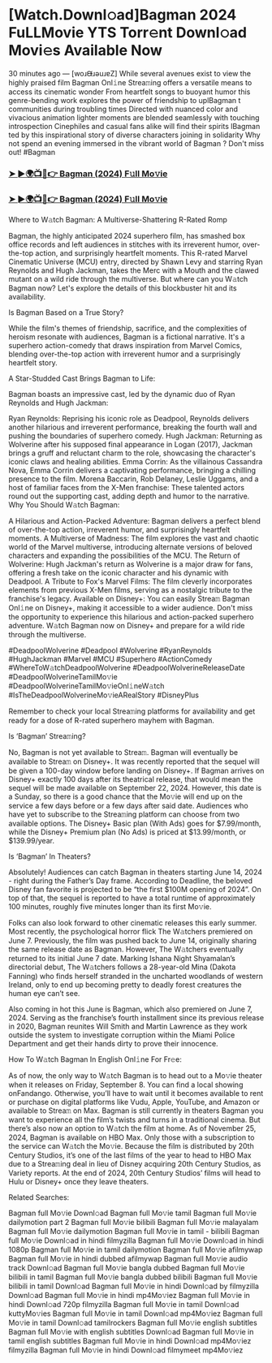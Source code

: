 # [Watch.Downl𝚘ad]Bagman 2024 FuLLMovie YTS Torr𝚎nt Downl𝚘ad Movi𝚎s Available Now

30 minutes ago — [woɹᙠɹǝuɹɐZ] While several avenues exist to view the highly praised film Bagman Onl𝚒ne Strea𝚖ing offers a versatile means to access its cinematic wonder From heartfelt songs to buoyant humor this genre-bending work explores the power of friendship to uplBagman t communities during troubling times Directed with nuanced color and vivacious animation lighter moments are blended seamlessly with touching introspection Cinephiles and casual fans alike will find their spirits lBagman ted by this inspirational story of diverse characters joining in solidarity Why not spend an evening immersed in the vibrant world of Bagman ? Don't miss out! #Bagman

### [➤ ►🌍📺📱👉 Bagman (2024) F𝚞ll Mo𝚟ie](https://a-movies.com/en/movie/978796/github)

### [➤ ►🌍📺📱👉 Bagman (2024) F𝚞ll Mo𝚟ie](https://a-movies.com/en/movie/978796/github)

Where to W𝚊tch Bagman: A Multiverse-Shattering R-Rated Romp

Bagman, the highly anticipated 2024 superhero film, has smashed box office records and left audiences in stitches with its irreverent humor, over-the-top action, and surprisingly heartfelt moments. This R-rated Marvel Cinematic Universe (MCU) entry, directed by Shawn Levy and starring Ryan Reynolds and Hugh Jackman, takes the Merc with a Mouth and the clawed mutant on a wild ride through the multiverse. But where can you W𝚊tch Bagman now? Let's explore the details of this blockbuster hit and its availability.

Is Bagman Based on a True Story?

While the film's themes of friendship, sacrifice, and the complexities of heroism resonate with audiences, Bagman is a fictional narrative. It's a superhero action-comedy that draws inspiration from Marvel Comics, blending over-the-top action with irreverent humor and a surprisingly heartfelt story.

A Star-Studded Cast Brings Bagman to Life:

Bagman boasts an impressive cast, led by the dynamic duo of Ryan Reynolds and Hugh Jackman:

Ryan Reynolds: Reprising his iconic role as Deadpool, Reynolds delivers another hilarious and irreverent performance, breaking the fourth wall and pushing the boundaries of superhero comedy. Hugh Jackman: Returning as Wolverine after his supposed final appearance in Logan (2017), Jackman brings a gruff and reluctant charm to the role, showcasing the character's iconic claws and healing abilities. Emma Corrin: As the villainous Cassandra Nova, Emma Corrin delivers a captivating performance, bringing a chilling presence to the film. Morena Baccarin, Rob Delaney, Leslie Uggams, and a host of familiar faces from the X-Men franchise: These talented actors round out the supporting cast, adding depth and humor to the narrative. Why You Should W𝚊tch Bagman:

A Hilarious and Action-Packed Adventure: Bagman delivers a perfect blend of over-the-top action, irreverent humor, and surprisingly heartfelt moments. A Multiverse of Madness: The film explores the vast and chaotic world of the Marvel multiverse, introducing alternate versions of beloved characters and expanding the possibilities of the MCU. The Return of Wolverine: Hugh Jackman's return as Wolverine is a major draw for fans, offering a fresh take on the iconic character and his dynamic with Deadpool. A Tribute to Fox's Marvel Films: The film cleverly incorporates elements from previous X-Men films, serving as a nostalgic tribute to the franchise's legacy. Available on Disney+: You can easily Strea𝚖 Bagman Onl𝚒ne on Disney+, making it accessible to a wider audience. Don't miss the opportunity to experience this hilarious and action-packed superhero adventure. W𝚊tch Bagman now on Disney+ and prepare for a wild ride through the multiverse.

#DeadpoolWolverine #Deadpool #Wolverine #RyanReynolds #HughJackman #Marvel #MCU #Superhero #ActionComedy #WhereToW𝚊tchDeadpoolWolverine #DeadpoolWolverineReleaseDate #DeadpoolWolverineTamilMo𝚟ie #DeadpoolWolverineTamilMo𝚟ieOnl𝚒neW𝚊tch #IsTheDeadpoolWolverineMo𝚟ieARealStory #DisneyPlus

Remember to check your local Strea𝚖ing platforms for availability and get ready for a dose of R-rated superhero mayhem with Bagman.

Is ‘Bagman’ Strea𝚖ing?

No, Bagman is not yet available to Strea𝚖. Bagman will eventually be available to Strea𝚖 on Disney+. It was recently reported that the sequel will be given a 100-day window before landing on Disney+. If Bagman arrives on Disney+ exactly 100 days after its theatrical release, that would mean the sequel will be made available on September 22, 2024. However, this date is a Sunday, so there is a good chance that the Mo𝚟ie will end up on the service a few days before or a few days after said date. Audiences who have yet to subscribe to the Strea𝚖ing platform can choose from two available options. The Disney+ Basic plan (With Ads) goes for $7.99/month, while the Disney+ Premium plan (No Ads) is priced at $13.99/month, or $139.99/year.

Is ‘Bagman’ In Theaters?

Absolutely! Audiences can catch Bagman in theaters starting June 14, 2024 - right during the Father’s Day frame. According to Deadline, the beloved Disney fan favorite is projected to be “the first $100M opening of 2024”. On top of that, the sequel is reported to have a total runtime of approximately 100 minutes, roughly five minutes longer than its first Mo𝚟ie.

Folks can also look forward to other cinematic releases this early summer. Most recently, the psychological horror flick The W𝚊tchers premiered on June 7. Previously, the film was pushed back to June 14, originally sharing the same release date as Bagman. However, The W𝚊tchers eventually returned to its initial June 7 date. Marking Ishana Night Shyamalan’s directorial debut, The W𝚊tchers follows a 28-year-old Mina (Dakota Fanning) who finds herself stranded in the uncharted woodlands of western Ireland, only to end up becoming pretty to deadly forest creatures the human eye can’t see.

Also coming in hot this June is Bagman, which also premiered on June 7, 2024. Serving as the franchise’s fourth installment since its previous release in 2020, Bagman reunites Will Smith and Martin Lawrence as they work outside the system to investigate corruption within the Miami Police Department and get their hands dirty to prove their innocence.

How To W𝚊tch Bagman In English Onl𝚒ne For Fr𝚎e:

As of now, the only way to W𝚊tch Bagman is to head out to a Mo𝚟ie theater when it releases on Friday, September 8. You can find a local showing onFandango. Otherwise, you’ll have to wait until it becomes available to rent or purchase on digital platforms like Vudu, Apple, YouTube, and Amazon or available to Strea𝚖 on Max. Bagman is still currently in theaters Bagman you want to experience all the film’s twists and turns in a traditional cinema. But there’s also now an option to W𝚊tch the film at home. As of November 25, 2024, Bagman is available on HBO Max. Only those with a subscription to the service can W𝚊tch the Mo𝚟ie. Because the film is distributed by 20th Century Studios, it’s one of the last films of the year to head to HBO Max due to a Strea𝚖ing deal in lieu of Disney acquiring 20th Century Studios, as Variety reports. At the end of 2024, 20th Century Studios’ films will head to Hulu or Disney+ once they leave theaters.

Related Searches:

Bagman full Mo𝚟ie Downl𝚘ad Bagman full Mo𝚟ie tamil Bagman full Mo𝚟ie dailymotion part 2 Bagman full Mo𝚟ie bilibili Bagman full Mo𝚟ie malayalam Bagman full Mo𝚟ie dailymotion Bagman full Mo𝚟ie in tamil - bilibili Bagman full Mo𝚟ie Downl𝚘ad in hindi filmyzilla Bagman full Mo𝚟ie Downl𝚘ad in hindi 1080p Bagman full Mo𝚟ie in tamil dailymotion Bagman full Mo𝚟ie afilmywap Bagman full Mo𝚟ie in hindi dubbed afilmywap Bagman full Mo𝚟ie audio track Downl𝚘ad Bagman full Mo𝚟ie bangla dubbed Bagman full Mo𝚟ie bilibili in tamil Bagman full Mo𝚟ie bangla dubbed bilibili Bagman full Mo𝚟ie bilibili in tamil Downl𝚘ad Bagman full Mo𝚟ie in hindi Downl𝚘ad by filmyzilla Downl𝚘ad Bagman full Mo𝚟ie in hindi mp4Mo𝚟iez Bagman full Mo𝚟ie in hindi Downl𝚘ad 720p filmyzilla Bagman full Mo𝚟ie in tamil Downl𝚘ad kuttyMo𝚟ies Bagman full Mo𝚟ie in tamil Downl𝚘ad mp4Mo𝚟iez Bagman full Mo𝚟ie in tamil Downl𝚘ad tamilrockers Bagman full Mo𝚟ie english subtitles Bagman full Mo𝚟ie with english subtitles Downl𝚘ad Bagman full Mo𝚟ie in tamil english subtitles Bagman full Mo𝚟ie in hindi Downl𝚘ad mp4Mo𝚟iez filmyzilla Bagman full Mo𝚟ie in hindi Downl𝚘ad filmymeet mp4Mo𝚟iez

